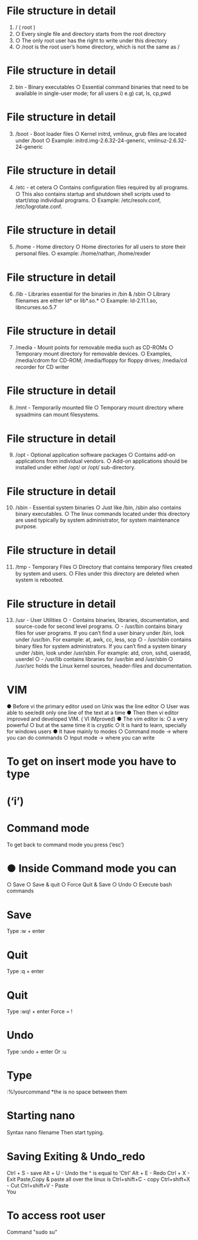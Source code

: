 
# File structure in detail
1) / ( root ) 
2) ○ Every single ﬁle and directory starts from the root directory 
3) ○ The only root user has the right to write under this directory 
4) ○ /root is the root user’s home directory, which is not the same as /


# File structure in detail
2) bin - Binary executables
○ Essential command binaries that need to be available in single-user mode; for all 
users i) e.g) cat, ls, cp,pwd 

# File structure in detail
3) /boot - Boot loader ﬁles
○ Kernel initrd, vmlinux, grub ﬁles are located under /boot 
○ Example: initrd.img-2.6.32-24-generic, vmlinuz-2.6.32-24-generic

# File structure in detail
4) /etc - et cetera
○ Contains conﬁguration ﬁles required by all programs. 
○ This also contains startup and shutdown shell scripts used to start/stop individual programs. 
○ Example: /etc/resolv.conf, /etc/logrotate.conf.


# File structure in detail
5) /home - Home directory
○ Home directories for all users to store their personal ﬁles. 
○ example: /home/nathan, /home/rexder

# File structure in detail
6) /lib - Libraries essential for the binaries in /bin & /sbin
○ Library ﬁlenames are either ld* or lib*.so.* 
○ Example: ld-2.11.1.so, libncurses.so.5.7



# File structure in detail
7) /media - Mount points for removable media such as CD-ROMs
○ Temporary mount directory for removable devices. 
○ Examples, /media/cdrom for CD-ROM; /media/ﬂoppy for ﬂoppy drives; /media/cd recorder for CD writer


# File structure in detail
8) /mnt - Temporarily mounted ﬁle
○ Temporary mount directory where sysadmins can mount ﬁlesystems.


# File structure in detail
9) /opt - Optional application software packages
○ Contains add-on applications from individual vendors. 
○ Add-on applications should be installed under either /opt/ or /opt/ sub-directory.


# File structure in detail
10) /sbin - Essential system binaries
○ Just like /bin, /sbin also contains binary executables. 
○ The linux commands located under this directory are used typically by system administrator, for system maintenance purpose.


# File structure in detail
11) /tmp - Temporary Files
○ Directory that contains temporary ﬁles created by system and users. 
○ Files under this directory are deleted when system is rebooted.



# File structure in detail
13) /usr - User Utilities
○ -  Contains binaries, libraries, documentation, and source-code for second level programs. 
○ - /usr/bin contains binary ﬁles for user programs. If you can’t ﬁnd a user binary under /bin, look under /usr/bin. For example: at, awk, cc, less, scp 
○ - /usr/sbin contains binary ﬁles for system administrators. If you can’t ﬁnd a system binary under /sbin, look under /usr/sbin. For example: atd, cron, sshd, useradd, userdel 
○ - /usr/lib contains libraries for /usr/bin and /usr/sbin 
○ /usr/src holds the Linux kernel sources, header-ﬁles and documentation.



# VIM
● Before vi the primary editor used on Unix was the line editor 
○ User was able to see/edit only one line of the text at a time 
● Then then vi editor improved and developed VIM. ( VI iMproved) 
● The vim editor is: 
○ a very powerful 
○ but at the same time it is cryptic
○ It is hard to learn, specially for windows users 
● It have mainly to modes 
○ Command mode -> where you can do commands 
○ Input mode -> where you can write 


# To get on insert mode you have to type
# (‘i’)


# Command mode
To get back to command mode 
you press (‘esc’)

# ● Inside Command mode you can 
○ Save 
○ Save & quit 
○ Force Quit & Save 
○ Undo 
○ Execute bash commands

# Save
Type :w + enter

# Quit
Type :q + enter


# Quit
Type :wq! + enter Force = !

# Undo
Type :undo + enter Or :u


# Type
:%!yourcommand
*the is no space between them


# Starting nano
Syntax
nano ﬁlename
Then start typing.


# Saving Exiting & Undo_redo
Ctrl + S - save
Alt + U - Undo            the ^ is equal to ‘Ctrl’
Alt + E - Redo
Ctrl + X - Exit
Paste,Copy & paste all over the linux is
Ctrl+shift+C - copy
Ctrl+shift+X - Cut
Ctrl+shift+V - Paste   
You 


# To access root user
Command
"sudo su"




